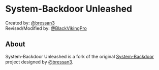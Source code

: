 # System-Backdoor Unleashed
Created by: [@bressan3](https://github.com/bressan3) <br />
Revised/Modified by: [@BlackVikingPro](https://github.com/BlackVikingPro)

## About
System-Backdoor Unleashed is a fork of the original [System-Backdoor](https://github.com/bressan3/System-Backdoor) project
designed by [@bressan3](https://github.com/bressan3). 